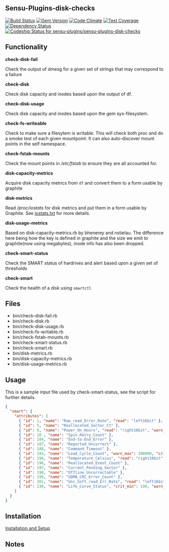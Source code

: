 ## Sensu-Plugins-disk-checks

[![Build Status](https://travis-ci.org/sensu-plugins/sensu-plugins-disk-checks.svg?branch=master)](https://travis-ci.org/sensu-plugins/sensu-plugins-disk-checks)
[![Gem Version](https://badge.fury.io/rb/sensu-plugins-disk-checks.svg)](http://badge.fury.io/rb/sensu-plugins-disk-checks)
[![Code Climate](https://codeclimate.com/github/sensu-plugins/sensu-plugins-disk-checks/badges/gpa.svg)](https://codeclimate.com/github/sensu-plugins/sensu-plugins-disk-checks)
[![Test Coverage](https://codeclimate.com/github/sensu-plugins/sensu-plugins-disk-checks/badges/coverage.svg)](https://codeclimate.com/github/sensu-plugins/sensu-plugins-disk-checks)
[![Dependency Status](https://gemnasium.com/sensu-plugins/sensu-plugins-disk-checks.svg)](https://gemnasium.com/sensu-plugins/sensu-plugins-disk-checks)
[ ![Codeship Status for sensu-plugins/sensu-plugins-disk-checks](https://codeship.com/projects/a78630e0-cc5b-0132-01ab-7a3494c6b360/status?branch=master)](https://codeship.com/projects/76007)
## Functionality

**check-disk-fail**

Check the output of dmesg for a given set of strings that may correspond to a failure

**check-disk**

Check disk capacity and inodes based upon the output of df.

**check-disk-usage**

Check disk capacity and inodes based upon the gem sys-filesystem.

**check-fs-writeable**

Check to make sure a filesytem is writable.  This will check both proc and do a smoke test of each given mountpoint.  It can also auto-discover mount points in the self namespace.

**check-fstab-mounts**

Check the mount points in */etc/fstab* to ensure they are all accounted for.

**disk-capacity-metrics**

Acquire disk capacity metrics from `df` and convert them to a form usable by graphite

**disk-metrics**

Read */proc/iostats* for disk metrics and put them in a form usable by Graphite.  See [iostats.txt](http://www.kernel.org/doc/Documentation/iostats.txt) for more details.

**disk-usage-metrics**

Based on disk-capacity-metrics.rb by bhenerey and nstielau. The difference here being how the key is defined in graphite and the size we emit to graphite(now using megabytes), inode info has also been dropped.

**check-smart-status**

Check the SMART status of hardrives and alert based upon a given set of thresholds

**check-smart**

Check the health of a disk using `smartctl`

## Files
 * bin/check-disk-fail.rb
 * bin/check-disk.rb
 * bin/check-disk-usage.rb
 * bin/check-fs-writable.rb
 * bin/check-fstab-mounts.rb
 * bin/check-smart-status.rb
 * bin/check-smart.rb
 * bin/disk-metrics.rb
 * bin/disk-capacity-metrics.rb
 * bin/disk-usage-metrics.rb

## Usage

This is a sample input file used by check-smart-status, see the script for further details.
```json
{
  "smart": {
    "attributes": [
      { "id": 1, "name": "Raw_read_Error_Rate", "read": "left16bit" },
      { "id": 5, "name": "Reallocated_Sector_Ct" },
      { "id": 9, "name": "Power_On_Hours", "read": "right16bit", "warn_max": 10000, "crit_max": 15000 },
      { "id": 10 , "name": "Spin_Retry_Count" },
      { "id": 184, "name": "End-to-End_Error" },
      { "id": 187, "name": "Reported_Uncorrect" },
      { "id": 188, "name": "Command_Timeout" },
      { "id": 193, "name": "Load_Cycle_Count", "warn_max": 300000, "crit_max": 600000 },
      { "id": 194, "name": "Temperature_Celsius", "read": "right16bit", "crit_min": 20, "warn_min": 10, "warn_max": 40, "crit_max": 50 },
      { "id": 196, "name": "Reallocated_Event_Count" },
      { "id": 197, "name": "Current_Pending_Sector" },
      { "id": 198, "name": "Offline_Uncorrectable" },
      { "id": 199, "name": "UDMA_CRC_Error_Count" },
      { "id": 201, "name": "Unc_Soft_read_Err_Rate", "read": "left16bit" },
      { "id": 230, "name": "Life_Curve_Status", "crit_min": 100, "warn_min": 100, "warn_max": 100, "crit_max": 100 }
    ]
  }
}
```

## Installation

[Installation and Setup](https://github.com/sensu-plugins/documentation/blob/master/user_docs/installation_instructions.md)

## Notes
